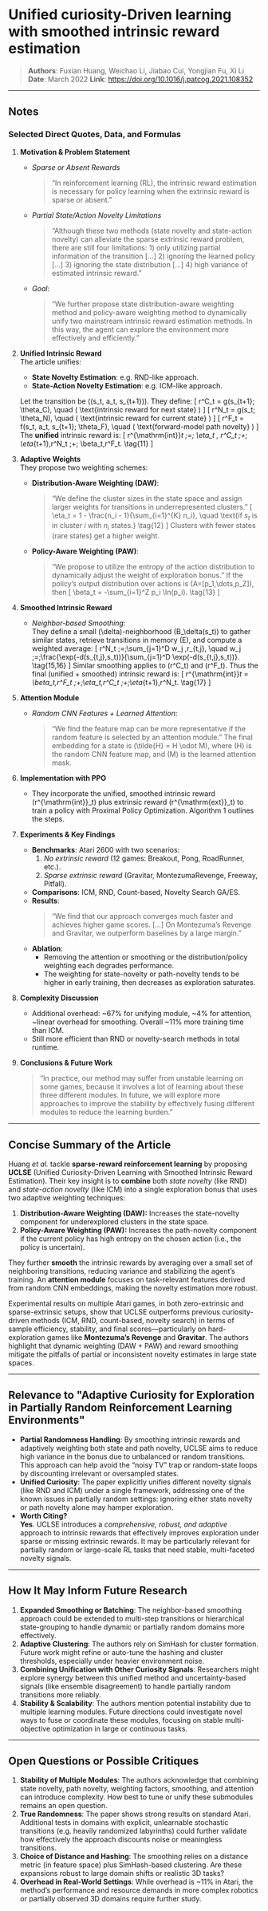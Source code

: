 # Unified curiosity-Driven learning with smoothed intrinsic reward estimation

> **Authors**: Fuxian Huang, Weichao Li, Jiabao Cui, Yongjian Fu, Xi Li
> **Date**: March 2022
> **Link**: <https://doi.org/10.1016/j.patcog.2021.108352>

---

## Notes

### Selected Direct Quotes, Data, and Formulas

1. **Motivation & Problem Statement**

   - *Sparse or Absent Rewards*  
     > “In reinforcement learning (RL), the intrinsic reward estimation is necessary for policy learning when the extrinsic reward is sparse or absent.”

   - *Partial State/Action Novelty Limitations*  
     > “Although these two methods (state novelty and state-action novelty) can alleviate the sparse extrinsic reward problem, there are still four limitations: 1) only utilizing partial information of the transition [...] 2) ignoring the learned policy [...] 3) ignoring the state distribution [...] 4) high variance of estimated intrinsic reward.”

   - *Goal:*  
     > “We further propose state distribution-aware weighting method and policy-aware weighting method to dynamically unify two mainstream intrinsic reward estimation methods. In this way, the agent can explore the environment more effectively and efficiently.”

2. **Unified Intrinsic Reward**  
   The article unifies:
   - **State Novelty Estimation**: e.g. RND-like approach.
   - **State-Action Novelty Estimation**: e.g. ICM-like approach.

   Let the transition be \((s_t, a_t, s_{t+1})\). They define:
   \[
     r^C_t = g(s_{t+1}; \theta_C), \quad ( \text{intrinsic reward for next state} )
   \]
   \[
     r^N_t = g(s_t; \theta_N), \quad ( \text{intrinsic reward for current state} )
   \]
   \[
     r^F_t = f(s_t, a_t, s_{t+1}; \theta_F), \quad ( \text{forward-model path novelty} )
   \]
   The **unified** intrinsic reward is:
   \[
     r^{\mathrm{int}}_t \;=\; \eta_t \, r^C_t \;+\; \eta_{t+1}\,r^N_t \;+\; \beta_t\,r^F_t.
   \tag{11}
   \]

3. **Adaptive Weights**  
   They propose two weighting schemes:
   
   - **Distribution-Aware Weighting (DAW)**:  
     > “We define the cluster sizes in the state space and assign larger weights for transitions in underrepresented clusters.”
     \[
       \eta_t = 1 - \frac{n_i - 1}{\sum_{i=1}^{K} n_i}, 
       \quad \text{if $s_t$ is in cluster $i$ with $n_i$ states.}
     \tag{12}
     \]
     Clusters with fewer states (rare states) get a higher weight.

   - **Policy-Aware Weighting (PAW)**:  
     > “We propose to utilize the entropy of the action distribution to dynamically adjust the weight of exploration bonus.”
     If the policy’s output distribution over actions is \(A=[p_1,\dots,p_Z]\), then
     \[
       \beta_t = -\sum_{i=1}^Z p_i \ln(p_i).
     \tag{13}
     \]

4. **Smoothed Intrinsic Reward**  
   - *Neighbor-based Smoothing*:  
     They define a small \(\delta\)-neighborhood \(B_\delta(s_t)\) to gather similar states, retrieve transitions in memory \(E\), and compute a weighted average:
     \[
       r^N_t \;=\;\sum_{j=1}^D w_j \,r_{t,j}, 
       \quad
       w_j \;=\;\frac{\exp(-d(s_{t,j},s_t))}{\sum_{j=1}^D \exp(-d(s_{t,j},s_t))}.
     \tag{15,16}
     \]
     Similar smoothing applies to \(r^C_t\) and \(r^F_t\). 
     Thus the final (unified + smoothed) intrinsic reward is:
     \[
       r^{\mathrm{int}}_t = \beta_t\,r^F_t \;+\;\eta_t\,r^C_t \;+\;\eta_{t+1}\,r^N_t.
     \tag{17}
     \]

5. **Attention Module**  
   - *Random CNN Features + Learned Attention*:  
     > “We find the feature map can be more representative if the random feature is selected by an attention module.”
     The final embedding for a state is \(\tilde{H} = H \odot M\), where \(H\) is the random CNN feature map, and \(M\) is the learned attention mask.

6. **Implementation with PPO**  
   - They incorporate the unified, smoothed intrinsic reward \(r^{\mathrm{int}}_t\) plus extrinsic reward \(r^{\mathrm{ext}}_t\) to train a policy with Proximal Policy Optimization. Algorithm 1 outlines the steps.

7. **Experiments & Key Findings**  
   - **Benchmarks**: Atari 2600 with two scenarios:
     1. *No extrinsic reward* (12 games: Breakout, Pong, RoadRunner, etc.).  
     2. *Sparse extrinsic reward* (Gravitar, MontezumaRevenge, Freeway, Pitfall).
   - **Comparisons**: ICM, RND, Count-based, Novelty Search GA/ES.
   - **Results**:
     > “We find that our approach converges much faster and achieves higher game scores. [...] On Montezuma’s Revenge and Gravitar, we outperform baselines by a large margin.”
   - **Ablation**:
     - Removing the attention or smoothing or the distribution/policy weighting each degrades performance.
     - The weighting for state-novelty or path-novelty tends to be higher in early training, then decreases as exploration saturates.

8. **Complexity Discussion**  
   - Additional overhead: ~67% for unifying module, ~4% for attention, ~linear overhead for smoothing. Overall ~11% more training time than ICM.  
   - Still more efficient than RND or novelty-search methods in total runtime.

9. **Conclusions & Future Work**  
   > “In practice, our method may suffer from unstable learning on some games, because it involves a lot of learning about these three different modules. In future, we will explore more approaches to improve the stability by effectively fusing different modules to reduce the learning burden.”

---

## Concise Summary of the Article

Huang *et al.* tackle **sparse-reward reinforcement learning** by proposing **UCLSE** (Unified Curiosity-Driven Learning with Smoothed Intrinsic Reward Estimation). Their key insight is to **combine** both *state novelty* (like RND) and *state-action novelty* (like ICM) into a single exploration bonus that uses two adaptive weighting techniques:

1. **Distribution-Aware Weighting (DAW):** Increases the state-novelty component for underexplored clusters in the state space.
2. **Policy-Aware Weighting (PAW):** Increases the path-novelty component if the current policy has high entropy on the chosen action (i.e., the policy is uncertain).

They further **smooth** the intrinsic rewards by averaging over a small set of neighboring transitions, reducing variance and stabilizing the agent’s training. An **attention module** focuses on task-relevant features derived from random CNN embeddings, making the novelty estimation more robust.

Experimental results on multiple Atari games, in both zero-extrinsic and sparse-extrinsic setups, show that UCLSE outperforms previous curiosity-driven methods (ICM, RND, count-based, novelty search) in terms of sample efficiency, stability, and final scores—particularly on hard-exploration games like **Montezuma’s Revenge** and **Gravitar**. The authors highlight that dynamic weighting (DAW + PAW) and reward smoothing mitigate the pitfalls of partial or inconsistent novelty estimates in large state spaces.

---

## Relevance to "Adaptive Curiosity for Exploration in Partially Random Reinforcement Learning Environments"

- **Partial Randomness Handling**: By smoothing intrinsic rewards and adaptively weighting both state and path novelty, UCLSE aims to reduce high variance in the bonus due to unbalanced or random transitions. This approach can help avoid the “noisy TV” trap or random-state loops by discounting irrelevant or oversampled states.
- **Unified Curiosity**: The paper explicitly unifies different novelty signals (like RND and ICM) under a single framework, addressing one of the known issues in partially random settings: ignoring either state novelty or path novelty alone may hamper exploration.
- **Worth Citing?**  
  **Yes**. UCLSE introduces a *comprehensive, robust, and adaptive* approach to intrinsic rewards that effectively improves exploration under sparse or missing extrinsic rewards. It may be particularly relevant for partially random or large-scale RL tasks that need stable, multi-faceted novelty signals.

---

## How It May Inform Future Research

1. **Expanded Smoothing or Batching**: The neighbor-based smoothing approach could be extended to multi-step transitions or hierarchical state-grouping to handle dynamic or partially random domains more effectively.
2. **Adaptive Clustering**: The authors rely on SimHash for cluster formation. Future work might refine or auto-tune the hashing and cluster thresholds, especially under heavier environment noise.
3. **Combining Unification with Other Curiosity Signals**: Researchers might explore synergy between this unified method and uncertainty-based signals (like ensemble disagreement) to handle partially random transitions more reliably.
4. **Stability & Scalability**: The authors mention potential instability due to multiple learning modules. Future directions could investigate novel ways to fuse or coordinate these modules, focusing on stable multi-objective optimization in large or continuous tasks.

---

## Open Questions or Possible Critiques

1. **Stability of Multiple Modules**: The authors acknowledge that combining state novelty, path novelty, weighting factors, smoothing, and attention can introduce complexity. How best to tune or unify these submodules remains an open question.
2. **True Randomness**: The paper shows strong results on standard Atari. Additional tests in domains with explicit, unlearnable stochastic transitions (e.g. heavily randomized labyrinths) could further validate how effectively the approach discounts noise or meaningless transitions.
3. **Choice of Distance and Hashing**: The smoothing relies on a distance metric (in feature space) plus SimHash-based clustering. Are these expansions robust to large domain shifts or realistic 3D tasks?
4. **Overhead in Real-World Settings**: While overhead is ~11% in Atari, the method’s performance and resource demands in more complex robotics or partially observed 3D domains require further study.
